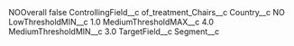 <?xml version="1.0" encoding="UTF-8"?>
<CustomMetadata xmlns="http://soap.sforce.com/2006/04/metadata" xmlns:xsi="http://www.w3.org/2001/XMLSchema-instance" xmlns:xsd="http://www.w3.org/2001/XMLSchema">
    <label>NOOverall</label>
    <protected>false</protected>
    <values>
        <field>ControllingField__c</field>
        <value xsi:type="xsd:string">of_treatment_Chairs__c</value>
    </values>
    <values>
        <field>Country__c</field>
        <value xsi:type="xsd:string">NO</value>
    </values>
    <values>
        <field>LowThresholdMIN__c</field>
        <value xsi:type="xsd:double">1.0</value>
    </values>
    <values>
        <field>MediumThresholdMAX__c</field>
        <value xsi:type="xsd:double">4.0</value>
    </values>
    <values>
        <field>MediumThresholdMIN__c</field>
        <value xsi:type="xsd:double">3.0</value>
    </values>
    <values>
        <field>TargetField__c</field>
        <value xsi:type="xsd:string">Segment__c</value>
    </values>
</CustomMetadata>
